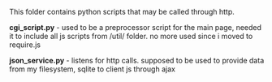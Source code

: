 This folder contains python scripts that may be called through http.

<b>cgi_script.py</b> - used to be a preprocessor script for the main page,
needed it to include all js scripts from /util/ folder. no more used since i moved to require.js

<b>json_service.py</b> - listens for http calls. supposed to be used to provide data from my filesystem, sqlite to client js through ajax